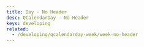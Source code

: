 ```yaml
---
title: Day - No Header
desc: QCalendarDay - No Header
keys: developing
related:
  - /developing/qcalendarday-week/week-no-header
---
```


<example-viewer
  title="No Header"
  file="DayNoHeader"
  codepen-title="QCalendarDay"
/>
